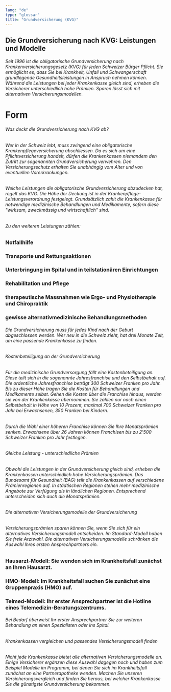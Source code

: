 ```yaml
---
lang: "de"
type: "glossar"
title: "Grundversicherung (KVG)"
---
```


## Die Grundversicherung nach KVG: Leistungen und Modelle

###### Seit 1996 ist die obligatorische Grundversicherung nach Krankenversicherungsgesetz (KVG) für jeden Schweizer Bürger Pflicht. Sie ermöglicht es, dass Sie bei Krankheit, Unfall und Schwangerschaft grundlegende Gesundheitsleistungen in Anspruch nehmen können. Während die Leistungen bei jeder Krankenkasse gleich sind, erheben die Versicherer unterschiedlich hohe Prämien. Sparen lässt sich mit alternativen Versicherungsmodellen.

# Form

###### Was deckt die Grundversicherung nach KVG ab?

###### Wer in der Schweiz lebt, muss zwingend eine obligatorische Krankenpflegeversicherung abschliessen. Da es sich um eine Pflichtversicherung handelt, dürfen die Krankenkassen niemandem den Zutritt zur sogenannten Grundversicherung verwehren. Den Versicherungsschutz erhalten Sie unabhängig vom Alter und von eventuellen Vorerkrankungen.

###### Welche Leistungen die obligatorische Grundversicherung abzudecken hat, regelt das KVG. Die Höhe der Deckung ist in der Krankenpflege-Leistungsverordnung festgelegt. Grundsätzlich zahlt die Krankenkasse für notwendige medizinische Behandlungen und Medikamente, sofern diese "wirksam, zweckmässig und wirtschaftlich" sind.

###### Zu den weiteren Leistungen zählen:

### Notfallhilfe

### Transporte und Rettungsaktionen

### Unterbringung im Spital und in teilstationären Einrichtungen

### Rehabilitation und Pflege

### therapeutische Massnahmen wie Ergo- und Physiotherapie und Chiropraktik

### gewisse alternativmedizinische Behandlungsmethoden

###### Die Grundversicherung muss für jedes Kind nach der Geburt abgeschlossen werden. Wer neu in die Schweiz zieht, hat drei Monate Zeit, um eine passende Krankenkasse zu finden.

###### Kostenbeteiligung an der Grundversicherung

###### Für die medizinische Grundversorgung fällt eine Kostenbeteiligung an. Diese teilt sich in die sogenannte Jahresfranchise und den Selbstbehalt auf. Die ordentliche Jahresfranchise beträgt 300 Schweizer Franken pro Jahr. Bis zu dieser Höhe tragen Sie die Kosten für Behandlungen und Medikamente selbst. Gehen die Kosten über die Franchise hinaus, werden sie von der Krankenkasse übernommen. Sie zahlen nur noch einen Selbstbehalt in Höhe von 10 Prozent, maximal 700 Schweizer Franken pro Jahr bei Erwachsenen, 350 Franken bei Kindern.

###### Durch die Wahl einer höheren Franchise können Sie Ihre Monatsprämien senken. Erwachsene über 26 Jahren können Franchisen bis zu 2'500 Schweizer Franken pro Jahr festlegen.

###### Gleiche Leistung - unterschiedliche Prämien

###### Obwohl die Leistungen in der Grundversicherung gleich sind, erheben die Krankenkassen unterschiedlich hohe Versicherungsprämien. Das Bundesamt für Gesundheit (BAG) teilt die Krankenkassen auf verschiedene Prämienregionen auf. In städtischen Regionen stehen mehr medizinische Angebote zur Verfügung als in ländlichen Regionen. Entsprechend unterscheiden sich auch die Monatsprämien.

###### Die alternativen Versicherungsmodelle der Grundversicherung

###### Versicherungsprämien sparen können Sie, wenn Sie sich für ein alternatives Versicherungsmodell entscheiden. Im Standard-Modell haben Sie freie Arztwahl. Die alternativen Versicherungsmodelle schränken die Auswahl Ihres ersten Ansprechpartners ein.

### Hausarzt-Modell: Sie wenden sich im Krankheitsfall zunächst an Ihren Hausarzt.

### HMO-Modell: Im Krankheitsfall suchen Sie zunächst eine Gruppenpraxis (HMO) auf.

### Telmed-Modell: Ihr erster Ansprechpartner ist die Hotline eines Telemedizin-Beratungszentrums.

###### Bei Bedarf überweist Ihr erster Ansprechpartner Sie zur weiteren Behandlung an einen Spezialisten oder ins Spital.

###### Krankenkassen vergleichen und passendes Versicherungsmodell finden

###### Nicht jede Krankenkasse bietet alle alternativen Versicherungsmodelle an. Einige Versicherer ergänzen diese Auswahl dagegen noch und haben zum Beispiel Modelle im Programm, bei denen Sie sich im Krankheitsfall zunächst an eine Partnerapotheke wenden. Machen Sie unseren Versicherungsvergleich und finden Sie heraus, bei welcher Krankenkasse Sie die günstigste Grundversicherung bekommen.
